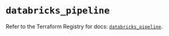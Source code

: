 # `databricks_pipeline`

Refer to the Terraform Registry for docs: [`databricks_pipeline`](https://registry.terraform.io/providers/databricks/databricks/1.80.0/docs/resources/pipeline).
